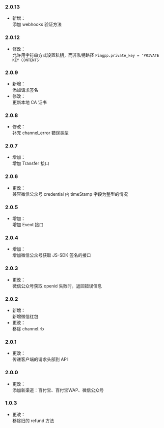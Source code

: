 ### 2.0.13
* 新增：  
添加 webhooks 验证方法

### 2.0.12
* 修改：  
允许用字符串方式设置私钥，而非私钥路径 `Pingpp.private_key = 'PRIVATE KEY CONTENTS'`

### 2.0.9
* 新增：  
添加请求签名
* 修改：  
更新本地 CA 证书

### 2.0.8
* 修改：  
补充 channel_error 错误类型

### 2.0.7
* 增加：  
增加 Transfer 接口

### 2.0.6
* 更改：  
兼容微信公众号 credential 内 timeStamp 字段为整型的情况

### 2.0.5
* 增加：  
增加 Event 接口

### 2.0.4
* 增加：  
增加微信公众号获取 JS-SDK 签名的接口

### 2.0.3
* 更改：  
微信公众号获取 openid 失败时，返回错误信息

### 2.0.2
* 新增：  
新增微信红包
* 更改：  
移除 channel.rb

### 2.0.1
* 更改：  
传递客户端的请求头部到 API

### 2.0.0
* 更改：  
添加新渠道：百付宝、百付宝WAP、微信公众号

### 1.0.3
* 更改：  
移除旧的 refund 方法
